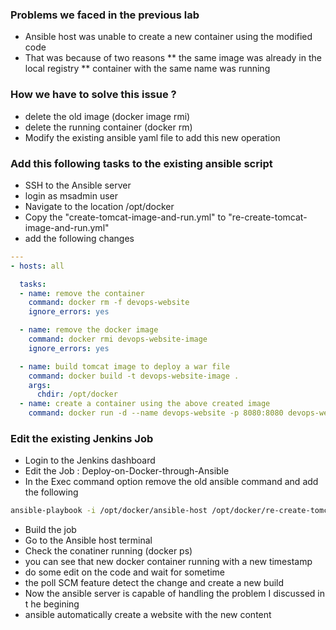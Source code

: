 ### Problems we faced in the previous lab
* Ansible host was unable to create a new container using the modified code
* That was because of two reasons
** the same image was already in the local registry
** container with the same name was running
### How we have to solve this issue ?
* delete the old image (docker image rmi)
* delete the running container (docker rm)
* Modify the existing ansible yaml file to add this new operation
### Add this following tasks to the existing ansible script
* SSH to the Ansible server
* login as msadmin user
* Navigate to the location /opt/docker
* Copy the "create-tomcat-image-and-run.yml" to "re-create-tomcat-image-and-run.yml"
* add the following changes
``` yaml
---
- hosts: all

  tasks:
  - name: remove the container
    command: docker rm -f devops-website
    ignore_errors: yes

  - name: remove the docker image
    command: docker rmi devops-website-image
    ignore_errors: yes

  - name: build tomcat image to deploy a war file
    command: docker build -t devops-website-image .
    args: 
      chdir: /opt/docker
  - name: create a container using the above created image
    command: docker run -d --name devops-website -p 8080:8080 devops-website-image
```
### Edit the existing Jenkins Job
* Login to the Jenkins dashboard
* Edit the Job : Deploy-on-Docker-through-Ansible
* In the Exec command option remove the old ansible command and add the following
``` bash
ansible-playbook -i /opt/docker/ansible-host /opt/docker/re-create-tomcat-image-and-run.yml
```
* Build the job
* Go to the Ansible host terminal 
* Check the conatiner running (docker ps)
* you can see that new docker container running with a new timestamp
* do some edit on the code and wait for sometime
* the poll SCM feature detect the change and create a new build
* Now the ansible server is capable of handling the problem I discussed in t he begining 
* ansible automatically create a website with the new content 


